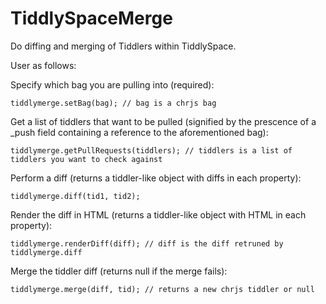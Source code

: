 TiddlySpaceMerge
================

Do diffing and merging of Tiddlers within TiddlySpace.

User as follows:

Specify which bag you are pulling into (required):

	tiddlymerge.setBag(bag); // bag is a chrjs bag

Get a list of tiddlers that want to be pulled (signified by the prescence of a _push field containing a reference to the aforementioned bag):

	tiddlymerge.getPullRequests(tiddlers); // tiddlers is a list of tiddlers you want to check against

Perform a diff (returns a tiddler-like object with diffs in each property):

	tiddlymerge.diff(tid1, tid2);

Render the diff in HTML (returns a tiddler-like object with HTML in each property):

	tiddlymerge.renderDiff(diff); // diff is the diff retruned by tiddlymerge.diff

Merge the tiddler diff (returns null if the merge fails):

	tiddlymerge.merge(diff, tid); // returns a new chrjs tiddler or null
